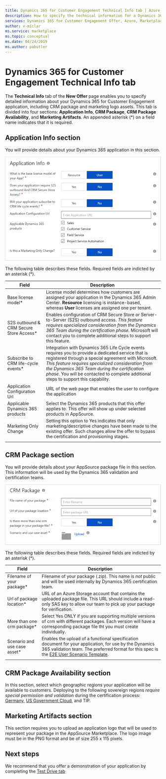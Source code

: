 ```yaml
---
title: Dynamics 365 for Customer Engagement Technical Info tab | Azure Marketplace 
description: How to specify the technical information for a Dynamics 365 for Customer Engagement application on the AppSource Marketplace. 
services: Dynamics 365 for Customer Engagement Offer, Azure, Marketplace, Cloud Partner Portal, AppSource
author: v-miclar
ms.service: marketplace
ms.topic: conceptual
ms.date: 04/24/2019
ms.author: pabutler
---
```


# Dynamics 365 for Customer Engagement Technical Info tab

The **Technical Info** tab of the **New Offer** page enables you to specify detailed information about your Dynamics 365 for Customer Engagement application, including CRM package and marketing logo assets.  This tab is divided into four sections: **Application Info**, **CRM Package**, **CRM Package Availability**, and **Marketing Artifacts**. An appended asterisk (*) on a field name indicates that it is required. 


## Application Info section

You will provide details about your Dynamics 365 application in this section.

![Application Info section of the Technical Info tab](./media/dynce-technical-info-tab1.png)

The following table describes these fields. Required fields are indicted by an asterisk (*).

|      Field                    |    Description                  |
|    ---------                  |  ---------------                |
|   Base license model\*          |  License model determines how customers are assigned  your application in the Dynamics 365 Admin Center. **Resource** licensing is instance-based, whereas **User** licenses are assigned one per tenant.  |
|  S2S outbound & CRM Secure Store Access\* |  Enables configuration of CRM Secure Store or Server-to-Server (S2S) outbound access. *This feature requires specialized consideration from the Dynamics 365 Team during the certification phase.* Microsoft will contact you to complete additional steps to support this feature.  |
| Subscribe to CRM life-cycle events\* | Integration with Dynamics 365 Life Cycle events requires you to provide a dedicated service that is registered through a special agreement with Microsoft. *This feature requires specialized consideration from the Dynamics 365 Team during the certification phase.* You will be contacted to complete additional steps to support this capability.  |
| Application Configuration Url | URL of the web page that enables the user to configure the application |
| Applicable Dynamics 365 products  | Select the Dynamics 365 products that this offer applies to. This offer will show up under selected products in AppSource.  |
| Marketing Only Change         | Setting this option to Yes indicates that only marketing/descriptive changes have been made to the existing offer.  Such changes allow the offer to bypass the certification and provisioning stages.  |
|  |  |


## CRM Package section

You will provide details about your AppSource package file in this section.  This information will be used by the Dynamics 365 validation and certification teams.

![CRM Package section of the Technical Info tab](./media/dynce-technical-info-tab2.png)

The following table describes these fields.  Required fields are indicted by an asterisk (*).

|      Field                    |    Description                  |
|    ---------                  |  ---------------                |
|  Filename of your package\*     |  Filename of your package (.zip).  This name is *not* public and will be used internally by Dynamics 365 certification team.  |
|  Url of package location\*      |  URL of an Azure Storage account that contains the uploaded package file. This URL should include a read-only SAS key to allow our team to pick up your package for verification.  |
| More than one crm package\*     | Select Yes ONLY if you are supporting multiple versions of crm with different packages.  Each version will have a corresponding package file tht you must create individually.  |
| Scenario and use case asset\*   | Enables the upload of a functional specification document for your application, for use by the Dynamics 365 validation team.  The preferred format for this spec is the [E2E User Scenario Template](https://isvdocumentation.blob.core.windows.net/d365documentation/Power%20Platform%20E2E%20document.docx).  |
|  |  |


## CRM Package Availability section

In this section, select which geographic regions your application will be available to customers.  Deploying to the following sovereign regions *require special permission and validation* during the certification process: [Germany](https://docs.microsoft.com/azure/germany/), [US Government Cloud](https://docs.microsoft.com/azure/azure-government/documentation-government-welcome), and TIP.


## Marketing Artifacts section

This section requires you to upload an application logo that will be used to represent your package in the AppSource Marketplace.  The logo image must be in the PNG format and be of size 255 x 115 pixels.


## Next steps

We recommend that you offer a demonstration of your application by completing the [Test Drive tab](./cpp-testdrive-tab.md)
